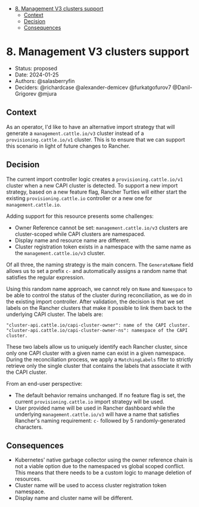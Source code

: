 <!-- START doctoc generated TOC please keep comment here to allow auto update -->
<!-- DON'T EDIT THIS SECTION, INSTEAD RE-RUN doctoc TO UPDATE -->

- [8. Management V3 clusters support](#8-management-v3-clusters-support)
  - [Context](#context)
  - [Decision](#decision)
  - [Consequences](#consequences)

<!-- END doctoc generated TOC please keep comment here to allow auto update -->

# 8. Management V3 clusters support

* Status: proposed
* Date: 2024-01-25
* Authors: @salasberryfin
* Deciders: @richardcase @alexander-demicev @furkatgofurov7 @Danil-Grigorev @mjura

## Context

As an operator, I'd like to have an alternative import strategy that will generate a `management.cattle.io/v3` cluster instead of a `provisioning.cattle.io/v1` cluster. This is to ensure that we can support this scenario in light of future changes to Rancher.

## Decision

The current import controller logic creates a `provisioning.cattle.io/v1` cluster when a new CAPI cluster is detected. To support a new import strategy, based on a new feature flag, Rancher Turtles will either start the existing `provisioning.cattle.io` controller or a new one for `management.cattle.io`.

Adding support for this resource presents some challenges:
- Owner Reference cannot be set: `management.cattle.io/v3` clusters are cluster-scoped while CAPI clusters are namespaced.
- Display name and resource name are different.
- Cluster registration token exists in a namespace with the same name as the `management.cattle.io/v3` cluster.

Of all three, the naming strategy is the main concern. The `GenerateName` field allows us to set a prefix `c-` and automatically assigns a random name that satisfies the regular expression.

Using this random name approach, we cannot rely on `Name` and `Namespace` to be able to control the status of the cluster during reconciliation, as we do in the existing import controller. After validation, the decision is that we set labels on the Rancher clusters that make it possible to link them back to the underlying CAPI cluster. The labels are:

```
"cluster-api.cattle.io/capi-cluster-owner": name of the CAPI cluster.
"cluster-api.cattle.io/capi-cluster-owner-ns": namespace of the CAPI cluster.
```

These two labels allow us to uniquely identify each Rancher cluster, since only one CAPI cluster with a given name can exist in a given namespace. During the reconciliation process, we apply a `MatchingLabels` filter to strictly retrieve only the single cluster that contains the labels that associate it with the CAPI cluster.

From an end-user perspective:

* The default behavior remains unchanged. If no feature flag is set, the current `provisioning.cattle.io` import strategy will be used.
* User provided name will be used in Rancher dashboard while the underlying `management.cattle.io/v3` will have a name that satisfies Rancher's naming requirement: `c-` followed by 5 randomly-generated characters.

## Consequences

- Kubernetes' native garbage collector using the owner reference chain is not a viable option due to the namespaced vs global scoped conflict. This means that there needs to be a custom logic to manage deletion of resources.
- Cluster name will be used to access cluster registration token namespace.
- Display name and cluster name will be different.
